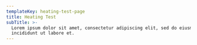 ```yaml
---
templateKey: heating-test-page
title: Heating Test
subTitle: >-
  Lorem ipsum dolor sit amet, consectetur adipiscing elit, sed do eiusmod tempor
  incididunt ut labore et.
---
```

